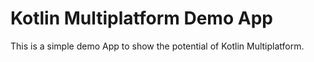 # Kotlin Multiplatform Demo App
This is a simple demo App to show the potential of Kotlin Multiplatform.

